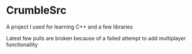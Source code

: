 # CrumbleSrc
A project I used for learning C++ and a few libraries

Latest few pulls are broken because of a failed attempt to add multiplayer functionallity
